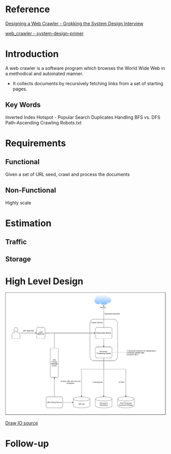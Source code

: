 # Reference
[Designing a Web Crawler - Grokking the System Design Interview](https://www.educative.io/courses/grokking-the-system-design-interview/NE5LpPrWrKv)

[web_crawler - system-design-primer](https://github.com/donnemartin/system-design-primer/tree/master/solutions/system_design/web_crawler)

# Introduction
A web crawler is a software program which browses the World Wide Web in a methodical and automated manner.
 - It collects documents by recursively fetching links from a set of starting pages.

## Key Words
Inverted Index
Hotspot - Popular Search
Duplicates Handling 
BFS vs. DFS
Path-Ascending Crawling
Robots.txt


# Requirements
## **Functional**
Given a set of URL seed, crawl and process the documents

## **Non-Functional**
Highly scale


# Estimation
## **Traffic**
## **Storage**



# High Level Design
![crawler](https://raw.githubusercontent.com/lambda826/My-Notebook/master/08%20System%20Design/02%20System%20Design%20Demos/resource/crawler.png)

[Draw IO source](https://app.diagrams.net/#G1OHJKoBAQphtncRhJpp6ddwQFIVCf93BZ)


# Follow-up

<!--stackedit_data:
eyJoaXN0b3J5IjpbLTQ1NTE5NzI2Myw5NzMzMTQwNDVdfQ==
-->